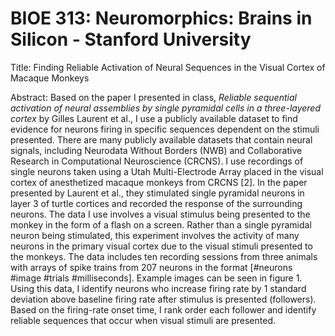 # BIOE 313: Neuromorphics: Brains in Silicon - Stanford University

Title: Finding Reliable Activation of Neural Sequences in the Visual Cortex of Macaque Monkeys

Abstract: Based on the paper I presented in class, _Reliable sequential activation of neural assemblies by single pyramidal cells in a three-layered cortex_ by Gilles Laurent et al., I  use a publicly available dataset to find evidence for neurons firing in specific sequences dependent on the stimuli presented. There are many publicly available datasets that contain neural signals, including Neurodata Without Borders (NWB) and Collaborative Research in Computational Neuroscience (CRCNS). I use recordings of single neurons taken using a Utah Multi-Electrode Array placed in the visual cortex of anesthetized macaque monkeys from CRCNS [2]. In the paper presented by Laurent et al., they stimulated single pyramidal neurons in layer 3 of turtle cortices and recorded the response of the surrounding neurons. The data I use involves a visual stimulus being presented to the monkey in the form of a flash on a screen. Rather than a single pyramidal neuron being stimulated, this experiment involves the activity of many neurons in the primary visual cortex due to the visual stimuli presented to the monkeys. The data includes ten recording sessions from three animals with arrays of spike trains from 207 neurons in the format [#neurons #image #trials #milliseconds]. Example images can be seen in figure 1. Using this data, I identify neurons who increase firing rate by 1 standard deviation above baseline firing rate after stimulus is presented (followers). Based on the firing-rate onset time, I rank order each follower and identify reliable sequences that occur when visual stimuli are presented.

